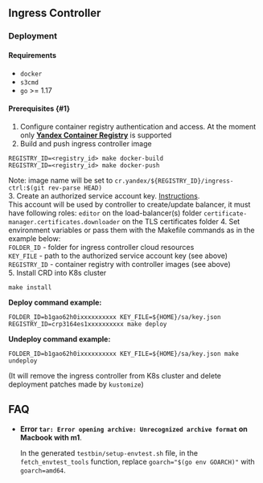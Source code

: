 ## Ingress Controller  

### Deployment  

#### Requirements

- `docker`
- `s3cmd`
- `go` >= 1.17

#### Prerequisites {#1}  
 
1. Configure container registry authentication and access. At the moment only [**Yandex Container Registry**](https://cloud.yandex.ru/docs/container-registry/) is supported    
2. Build and push ingress controller image  
```
REGISTRY_ID=<registry_id> make docker-build  
REGISTRY_ID=<registry_id> make docker-push  
```
Note: image name will be set to `cr.yandex/${REGISTRY_ID}/ingress-ctrl:$(git rev-parse HEAD)`  
3. Create an authorized service account key. [Instructions](https://cloud.yandex.com/en/docs/cli/operations/authentication/service-account).  
   This account will be used by controller to create/update balancer, it must have following roles:
   `editor` on the load-balancer(s) folder
   `certificate-manager.certificates.downloader` on the TLS certificates folder
4. Set environment variables or pass them with the Makefile commands as in the example below:  
   `FOLDER_ID` - folder for ingress controller cloud resources  
   `KEY_FILE` - path to the authorized service account key (see above)  
   `REGISTRY_ID` - container registry with controller images (see above)  
5. Install CRD into K8s cluster  
```
make install
```

**Deploy command example:**  
```
FOLDER_ID=b1gao62h0ixxxxxxxxxx KEY_FILE=${HOME}/sa/key.json REGISTRY_ID=crp3164es1xxxxxxxxxx make deploy
```

**Undeploy command example:**  
```
FOLDER_ID=b1gao62h0ixxxxxxxxxx KEY_FILE=${HOME}/sa/key.json make undeploy
```
(It will remove the ingress controller from K8s cluster and delete deployment patches made by `kustomize`)  

## FAQ

- **Error `tar: Error opening archive: Unrecognized archive format` on Macbook with m1**.

  In the generated `testbin/setup-envtest.sh` file, in the `fetch_envtest_tools` function, replace `goarch="$(go env GOARCH)"` with `goarch=amd64`.
